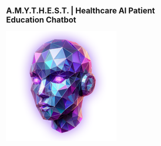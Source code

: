 A.M.Y.T.H.E.S.T. | Healthcare AI Patient Education Chatbot
---------------------------------------------------------

<img src='docs/img/amythest.png' alt='AMYTHEST' width='300' height='300'/>
